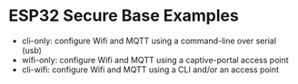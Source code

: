 ESP32 Secure Base Examples
==========================

- cli-only: configure Wifi and MQTT using a command-line over serial (usb)
- wifi-only: configure Wifi and MQTT using a captive-portal access point
- cli-wifi: configure Wifi and MQTT using a CLI and/or an access point
